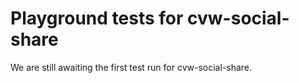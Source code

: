 # Playground tests for cvw-social-share
We are still awaiting the first test run for cvw-social-share.
